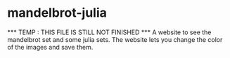 # mandelbrot-julia
*** TEMP : THIS FILE IS STILL NOT FINISHED ***
A website to see the mandelbrot set and some julia sets. The website lets you change the color of the images and save them.

